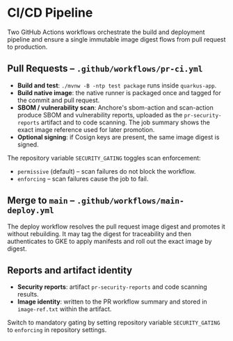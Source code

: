 # CI/CD Pipeline

Two GitHub Actions workflows orchestrate the build and deployment pipeline and ensure a single immutable image digest flows from pull request to production.

## Pull Requests – `.github/workflows/pr-ci.yml`

- **Build and test**: `./mvnw -B -ntp test package` runs inside `quarkus-app`.
- **Build native image**: the native runner is packaged once and tagged for the commit and pull request.
 - **SBOM / vulnerability scan**: Anchore's sbom-action and scan-action produce SBOM and vulnerability reports, uploaded as the `pr-security-reports` artifact and to code scanning. The job summary shows the exact image reference used for later promotion.
- **Optional signing**: if Cosign keys are present, the same image digest is signed.

The repository variable `SECURITY_GATING` toggles scan enforcement:

- `permissive` (default) – scan failures do not block the workflow.
- `enforcing` – scan failures cause the job to fail.

## Merge to `main` – `.github/workflows/main-deploy.yml`

The deploy workflow resolves the pull request image digest and promotes it without rebuilding. It may tag the digest for traceability and then authenticates to GKE to apply manifests and roll out the exact image by digest.

## Reports and artifact identity

- **Security reports**: artifact `pr-security-reports` and code scanning results.
- **Image identity**: written to the PR workflow summary and stored in `image-ref.txt` within the artifact.

Switch to mandatory gating by setting repository variable `SECURITY_GATING` to `enforcing` in repository settings.
